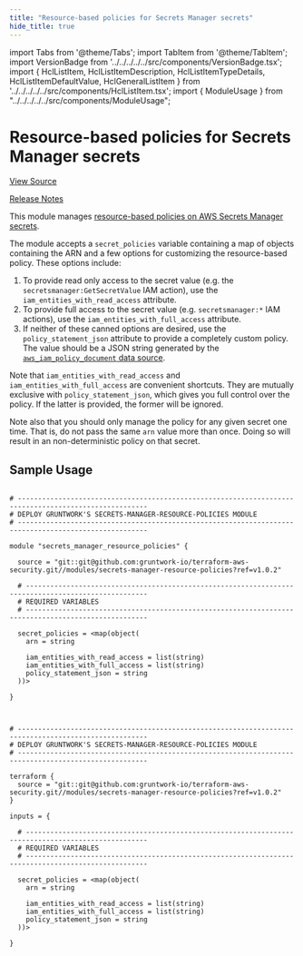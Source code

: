 ```yaml
---
title: "Resource-based policies for Secrets Manager secrets"
hide_title: true
---
```


import Tabs from '@theme/Tabs';
import TabItem from '@theme/TabItem';
import VersionBadge from '../../../../../src/components/VersionBadge.tsx';
import { HclListItem, HclListItemDescription, HclListItemTypeDetails, HclListItemDefaultValue, HclGeneralListItem } from '../../../../../src/components/HclListItem.tsx';
import { ModuleUsage } from "../../../../../src/components/ModuleUsage";

<VersionBadge repoTitle="Security Modules" version="1.0.2" lastModifiedVersion="0.69.2"/>

# Resource-based policies for Secrets Manager secrets

<a href="https://github.com/gruntwork-io/terraform-aws-security/tree/v1.0.2/modules/secrets-manager-resource-policies" className="link-button" title="View the source code for this module in GitHub.">View Source</a>

<a href="https://github.com/gruntwork-io/terraform-aws-security/releases/tag/v0.69.2" className="link-button" title="Release notes for only versions which impacted this module.">Release Notes</a>

This module manages [resource-based policies on AWS Secrets Manager secrets](https://docs.aws.amazon.com/secretsmanager/latest/userguide/auth-and-access_resource-based-policies.html).

The module accepts a `secret_policies` variable containing a map of objects containing the ARN and a few options for customizing the resource-based policy. These options include:

1.  To provide read only access to the secret value (e.g. the `secretsmanager:GetSecretValue` IAM action), use the `iam_entities_with_read_access` attribute.
2.  To provide full access to the secret value (e.g. `secretsmanager:*` IAM actions), use the `iam_entities_with_full_access` attribute.
3.  If neither of these canned options are desired, use the `policy_statement_json` attribute to provide a completely custom policy. The value should be a JSON string generated by the [`aws_iam_policy_document` data source](https://www.terraform.io/docs/providers/aws/d/iam_policy_document.html).

Note that `iam_entities_with_read_access` and `iam_entities_with_full_access` are convenient shortcuts. They are mutually exclusive with `policy_statement_json`, which gives you full control over the policy. If the latter is provided, the former will be ignored.

Note also that you should only manage the policy for any given secret one time. That is, do not pass the same `arn` value more than once. Doing so will result in an non-deterministic policy on that secret.

## Sample Usage

<Tabs>
<TabItem value="terraform" label="Terraform" default>

```hcl title="main.tf"

# ------------------------------------------------------------------------------------------------------
# DEPLOY GRUNTWORK'S SECRETS-MANAGER-RESOURCE-POLICIES MODULE
# ------------------------------------------------------------------------------------------------------

module "secrets_manager_resource_policies" {

  source = "git::git@github.com:gruntwork-io/terraform-aws-security.git//modules/secrets-manager-resource-policies?ref=v1.0.2"

  # ----------------------------------------------------------------------------------------------------
  # REQUIRED VARIABLES
  # ----------------------------------------------------------------------------------------------------

  secret_policies = <map(object(
    arn = string

    iam_entities_with_read_access = list(string)
    iam_entities_with_full_access = list(string)
    policy_statement_json = string
  ))>

}


```

</TabItem>
<TabItem value="terragrunt" label="Terragrunt" default>

```hcl title="terragrunt.hcl"

# ------------------------------------------------------------------------------------------------------
# DEPLOY GRUNTWORK'S SECRETS-MANAGER-RESOURCE-POLICIES MODULE
# ------------------------------------------------------------------------------------------------------

terraform {
  source = "git::git@github.com:gruntwork-io/terraform-aws-security.git//modules/secrets-manager-resource-policies?ref=v1.0.2"
}

inputs = {

  # ----------------------------------------------------------------------------------------------------
  # REQUIRED VARIABLES
  # ----------------------------------------------------------------------------------------------------

  secret_policies = <map(object(
    arn = string

    iam_entities_with_read_access = list(string)
    iam_entities_with_full_access = list(string)
    policy_statement_json = string
  ))>

}


```

</TabItem>
</Tabs>

<!-- ##DOCS-SOURCER-START
{
  "originalSources": [
    "https://github.com/gruntwork-io/terraform-aws-security/tree/v1.0.2/modules/secrets-manager-resource-policies/readme.md",
    "https://github.com/gruntwork-io/terraform-aws-security/tree/v1.0.2/modules/secrets-manager-resource-policies/variables.tf",
    "https://github.com/gruntwork-io/terraform-aws-security/tree/v1.0.2/modules/secrets-manager-resource-policies/outputs.tf"
  ],
  "sourcePlugin": "module-catalog-api",
  "hash": "7c2aedf211d09e62812d6a2846a0e728"
}
##DOCS-SOURCER-END -->

